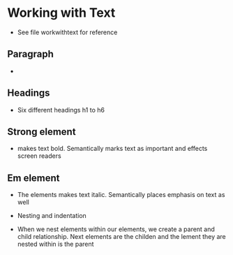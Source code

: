 # Working with Text

- See file workwithtext for reference

## Paragraph

- <p></p>

## Headings

- Six different headings h1 to h6

## Strong element

- <strong></strong> makes text bold. Semantically marks text as important and effects screen readers

## Em element

- The <em></em> elements makes text italic. Semantically places emphasis on text as well

- Nesting and indentation

- When we nest elements within our elements, we create a parent and child relationship. Next elements are the childen and the lement they are nested within is the parent